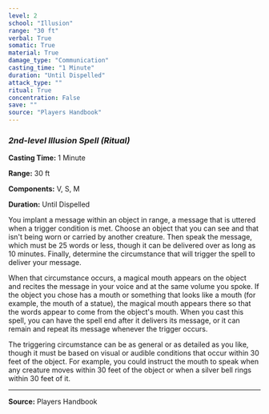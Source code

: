 ```yaml
---
level: 2
school: "Illusion"
range: "30 ft"
verbal: True
somatic: True
material: True
damage_type: "Communication"
casting_time: "1 Minute"
duration: "Until Dispelled"
attack_type: ""
ritual: True
concentration: False
save: ""
source: "Players Handbook"
---
```


### *2nd-level Illusion Spell* *(Ritual)*

**Casting Time:** 1 Minute

**Range:** 30 ft

**Components:** V, S, M

**Duration:** Until Dispelled

You implant a message within an object in range, a message that is uttered when a trigger condition is met. Choose an object that you can see and that isn't being worn or carried by another creature. Then speak the message, which must be 25 words or less, though it can be delivered over as long as 10 minutes. Finally, determine the circumstance that will trigger the spell to deliver your message.
 
 When that circumstance occurs, a magical mouth appears on the object and recites the message in your voice and at the same volume you spoke. If the object you chose has a mouth or something that looks like a mouth (for example, the mouth of a statue), the magical mouth appears there so that the words appear to come from the object's mouth. When you cast this spell, you can have the spell end after it delivers its message, or it can remain and repeat its message whenever the trigger occurs.
 
 The triggering circumstance can be as general or as detailed as you like, though it must be based on visual or audible conditions that occur within 30 feet of the object. For example, you could instruct the mouth to speak when any creature moves within 30 feet of the object or when a silver bell rings within 30 feet of it.

---
**Source:** Players Handbook
